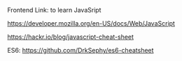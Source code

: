 Frontend Link: to learn JavaSript

https://developer.mozilla.org/en-US/docs/Web/JavaScript

https://hackr.io/blog/javascript-cheat-sheet

ES6:
https://github.com/DrkSephy/es6-cheatsheet
